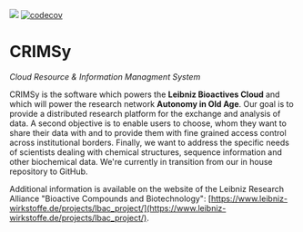 ![](https://github.com/ipb-halle/CRIMSy/workflows/Java%20CI%20with%20Maven/badge.svg)
[![codecov](https://codecov.io/gh/ipb-halle/CRIMSy/branch/LBAC-60-CloudLIMS/graph/badge.svg)](https://codecov.io/gh/ipb-halle/CRIMSy)

# CRIMSy
_Cloud Resource & Information Managment System_

CRIMSy is the software which powers the **Leibniz Bioactives Cloud** and which will power the research network **Autonomy in Old Age**. Our goal is to provide a distributed research platform for the exchange and analysis of data. A second objective is to enable users to choose, whom they want to share their data with and to provide them with fine grained access control across institutional borders. Finally, we want to address the specific needs of scientists dealing with chemical structures, sequence information and other biochemical data. We're currently in transition from our in house repository to GitHub.

Additional information is available on the website of the Leibniz Research Alliance "Bioactive Compounds and Biotechnology": [https://www.leibniz-wirkstoffe.de/projects/lbac_project/](https://www.leibniz-wirkstoffe.de/projects/lbac_project/).
